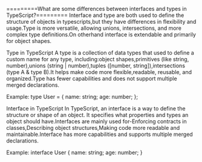 =========What are some differences between interfaces and types in TypeScript?=========
Interface and type are both used to define the structure of objects in typescripts,but they have differences in flexibility and usage.Type is more versatile, allowing unions, intersections, and more complex type definitions.On otherhand interface is extendable and primarily for object shapes.

Type in TypeScript
A type is a  collection of data types that used to define a custom name for any type, including:object shapes,primitives (like string, number),unions (string | number),tuples ([number, string]),intersections (type A & type B).It helps make code more flexible,readable, reusable, and organized.Type has fewer capabilities and does not support multiple merged declarations.

Example:
type User = {
  name: string;
  age: number;
};

Interface in TypeScript
In TypeScript, an interface is a way to define the structure or shape of an object. It specifies what properties and types an object should have.Interfaces are mainly used for-Enforcing contracts in classes,Describing object structures,Making code more readable and maintainable.Interface has more capabilities and supports multiple merged declarations.

Example:
interface User {
  name: string;
  age: number;
}
